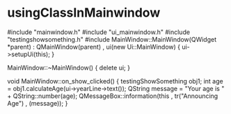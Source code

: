# usingClassInMainwindow
#include "mainwindow.h"
#include "ui_mainwindow.h"
#include "testingshowsomething.h"
#include<QMessageBox>
MainWindow::MainWindow(QWidget *parent)
    : QMainWindow(parent)
    , ui(new Ui::MainWindow)
{
    ui->setupUi(this);
}

MainWindow::~MainWindow()
{
    delete ui;
}


void MainWindow::on_show_clicked()
{
    testingShowSomething obj1;
    int age = obj1.calculateAge(ui->yearLine->text());
    QString message = "Your age is " + QString::number(age);
    QMessageBox::information(this , tr("Announcing Age") , (message));
}

